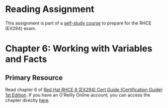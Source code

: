 # Reading Assignment
This assignment is part of a [self-study course](../README.md) to prepare for the RHCE (EX294) exam.
# Chapter 6: Working with Variables and Facts

## Primary Resource
Read chapter 6 of [Red Hat RHCE 8 (EX294) Cert Guide (Certification Guide) 1st Edition](https://www.amazon.com/RHCE-EX294-Cert-Guide-Certification/dp/0136872433).  If you have an O'Reilly Online account, you can access the chapter directly [here](https://learning.oreilly.com/library/view/Red+Hat+RHCE+8+(EX294)+Cert+Guide/9780136872481/ch06.html#ch06).
